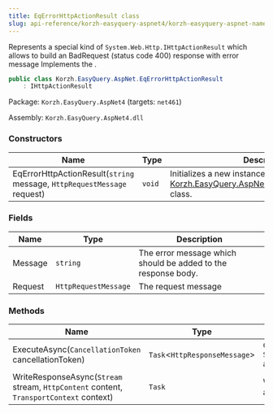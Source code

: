 ```yaml
---
title: EqErrorHttpActionResult class
slug: api-reference/korzh-easyquery-aspnet4/korzh-easyquery-aspnet-namespace/eqerrorhttpactionresult-class
---
```


Represents a special kind of `System.Web.Http.IHttpActionResult` which allows to build an BadRequest (status code 400) response with error message  Implements the <seealso cref="T:System.Web.Http.IHttpActionResult" />.
```csharp
public class Korzh.EasyQuery.AspNet.EqErrorHttpActionResult
    : IHttpActionResult

```
Package: `Korzh.EasyQuery.AspNet4` (targets: `net461`)

Assembly: `Korzh.EasyQuery.AspNet4.dll`

### Constructors

| Name | Type | Description | 
| --- | --- | --- | 
| EqErrorHttpActionResult(`string` message, `HttpRequestMessage` request) | `void` | Initializes a new instance of the [Korzh.EasyQuery.AspNet.EqErrorHttpActionResult](//easyquery/docs/api-reference/korzh-easyquery-aspnet4/korzh-easyquery-aspnet-namespace/eqerrorhttpactionresult-class) class. | 


### Fields

| Name | Type | Description | 
| --- | --- | --- | 
| Message | `string` | The error message which should be added to the response body. | 
| Request | `HttpRequestMessage` | The request message | 


### Methods

| Name | Type | Description | 
| --- | --- | --- | 
| ExecuteAsync(`CancellationToken` cancellationToken) | `Task`&lt;`HttpResponseMessage`&gt; | Creates an `System.Net.Http.HttpResponseMessage` asynchronously. | 
| WriteResponseAsync(`Stream` stream, `HttpContent` content, `TransportContext` context) | `Task` | Write the response as an asynchronous operation. |